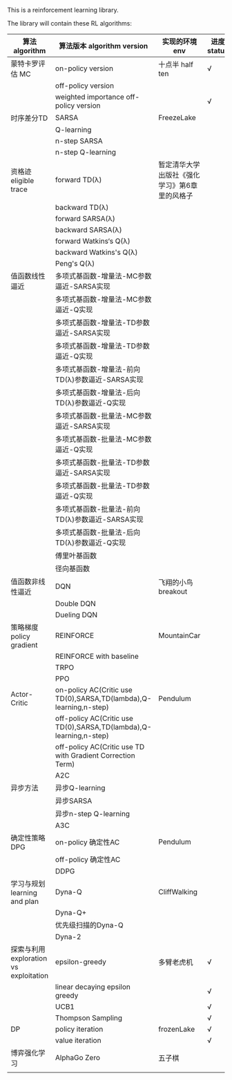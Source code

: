 This is a reinforcement learning library.

The library will contain these RL algorithms:

| 算法algorithm    | 算法版本 algorithm version                                   | 实现的环境 env                                | 进度 status | 位置position |
| ---------------- | ------------------------------------------------------------ | --------------------------------------------- | ---- | ---------------- |
| 蒙特卡罗评估 MC  | on-policy version                                            | 十点半 half ten                               | √ | /utils/MC_method |
|                  | off-policy version                                           |                                               |      |  |
|                  | weighted importance off-policy version         |                                               | √ | /utils/MC_method |
| 时序差分TD       | SARSA                                                        | FreezeLake              |      |  |
|                  | Q-learning                                                   |                                               |      |  |
|                  | n-step SARSA                                                 |                                               |      |  |
|                  | n-step Q-learning                                            |                                               |      |  |
| 资格迹 eligible trace         |forward TD(λ)                                                | 暂定清华大学出版社《强化学习》第6章里的风格子 |      |  |
|                  | backward TD(λ)                                           |                                               |      |  |
|                  | forward SARSA(λ)                                         |                                               |      |  |
|                  | backward SARSA(λ)                                        |                                               |      |  |
|                  | forward Watkins‘s Q(λ)                                   |                                               |      |  |
|                  | backward Watkins's Q(λ)                                  |                                               |      |  |
|                  | Peng's Q(λ)                                                  |                                               |      |  |
| 值函数线性逼近   | 多项式基函数-增量法-MC参数逼近-SARSA实现                     |                                               |      |  |
|                  | 多项式基函数-增量法-MC参数逼近-Q实现                         |                                               |      |  |
|                  | 多项式基函数-增量法-TD参数逼近-SARSA实现                     |                                               |      |  |
|                  | 多项式基函数-增量法-TD参数逼近-Q实现                         |                                               |      |  |
|                  | 多项式基函数-增量法-前向TD(λ)参数逼近-SARSA实现              |                                               |      |  |
|                  | 多项式基函数-增量法-后向TD(λ)参数逼近-Q实现                  |                                               |      |  |
|                  | 多项式基函数-批量法-MC参数逼近-SARSA实现                     |                                               |      |  |
|                  | 多项式基函数-批量法-MC参数逼近-Q实现                         |                                               |      |  |
|                  | 多项式基函数-批量法-TD参数逼近-SARSA实现                     |                                               |      |  |
|                  | 多项式基函数-批量法-TD参数逼近-Q实现                         |                                               |      |  |
|                  | 多项式基函数-批量法-前向TD(λ)参数逼近-SARSA实现              |                                               |      |  |
|                  | 多项式基函数-批量法-后向TD(λ)参数逼近-Q实现                  |                                               |      |  |
|                  | 傅里叶基函数                                                 |                                               |      |  |
|                  | 径向基函数                                                   |                                               |      |  |
| 值函数非线性逼近 | DQN                                                          | 飞翔的小鸟 breakout                           |      |  |
|                  | Double DQN                                                   |                                               |      |  |
|                  | Dueling DQN                                                  |                                               |      |  |
| 策略梯度policy gradient | REINFORCE                                                    | MountainCar                                   |      |  |
|                  | REINFORCE with baseline                                      |                                               |      |  |
|                  | TRPO                                                         |                                               |      |  |
|                  | PPO                                                          |                                               |      |  |
| Actor-Critic     | on-policy AC(Critic use TD(0),SARSA,TD(lambda),Q-learning,n-step) | Pendulum                                      |      |  |
|                  | off-policy AC(Critic use TD(0),SARSA,TD(lambda),Q-learning,n-step) |                                               |      |  |
|                  | off-policy AC(Critic use TD with Gradient Correction Term)   |                                               |      |  |
|                  | A2C                                                          |                                               |      |  |
| 异步方法         | 异步Q-learning                                               |                                               |      |  |
|                  | 异步SARSA                                                    |                                               |      |  |
|                  | 异步n-step Q-learning                                        |                                               |      |  |
|                  | A3C                                                          |                                               |      |  |
| 确定性策略DPG    | on-policy 确定性AC                                           | Pendulum                                      |      |  |
|                  | off-policy 确定性AC                                          |                                               |      |  |
|                  | DDPG                                                         |                                               |      |  |
| 学习与规划<br />learning and plan | Dyna-Q                                                       | CliffWalking                                  |      |  |
|                  | Dyna-Q+                                                      |                                               |      |  |
|                  | 优先级扫描的Dyna-Q                                           |                                               |      |  |
|                  | Dyna-2                                                       |                                               |      |  |
| 探索与利用 <br />exploration vs exploitation | epsilon-greedy                                           | 多臂老虎机                                    | √ | utils/explore_discrete_action |
|                  | linear decaying epsilon greedy     |                                               | √           | utils/explore_discrete_action |
|                                              | UCB1                                                         |                                               | √ | utils/explore_discrete_action |
|                                              | Thompson Sampling                                            |                                               | √ | Solver/BanditSolver |
| DP                                           | policy iteration                                             | frozenLake                                    | √ | Solver/DPIteration |
|  | value iteration |  | √ | Solver/DPIteration |
| 博弈强化学习 | AlphaGo Zero | 五子棋 | |  |
|  |  |  | |  |






​			
​			
​			
​			
​			
​			
​			
